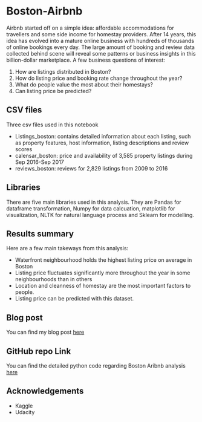 # Boston-Airbnb 
Airbnb started off on a simple idea: affordable accommodations for travellers and some side income for homestay providers. After 14 years, this idea has evolved into a mature online business with hundreds of thousands of online bookings every day. The large amount of booking and review data collected behind scene will reveal some patterns or business insights in this billion-dollar marketplace.
A few business questions of interest:
1. How are listings distributed in Boston?
2. How do listing price and booking rate change throughout the year?
3. What do people value the most about their homestays?
4. Can listing price be predicted?

## CSV files
Three csv files used in this notebook
* Listings_boston: contains detailed information about each listing, such as property features, host information, listing descriptions and review scores
* calensar_boston: price and availability of 3,585 property listings during Sep 2016-Sep 2017
* reviews_boston: reviews for 2,829 listings from 2009 to 2016

## Libraries
There are five main libraries used in this analysis. 
They are Pandas for dataframe transformation, Numpy for data calcuation, matplotlib for visualization, NLTK for natural language process and Sklearn for modelling.

## Results summary
Here are a few main takeways from this analysis:
*	Waterfront neighbourhood holds the highest listing price on average in Boston
*	Listing price fluctuates significantly more throughout the year in some neighbourhoods than in others
*	Location and cleanness of homestay are the most important factors to people. 
*	Listing price can be predicted with this dataset.


## Blog post
You can find my blog post [here](https://medium.com/@dongshimiao/do-you-understand-airbnb-activity-of-homestays-in-boston-d9074193a9a6)

## GitHub repo Link
You can find the detailed python code regarding Boston Aribnb analysis [here](https://github.com/ShimmyD/Boston-Airbnb/blob/master/Boston_Airbnb.ipynb)

## Acknowledgements
* Kaggle
* Udacity
